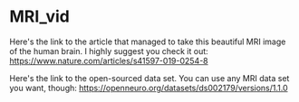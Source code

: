 # MRI_vid
Here's the link to the article that managed to take this beautiful MRI image of the human brain. I highly suggest you check it out:
https://www.nature.com/articles/s41597-019-0254-8


Here's the link to the open-sourced data set. You can use any MRI data set you want, though:
https://openneuro.org/datasets/ds002179/versions/1.1.0
